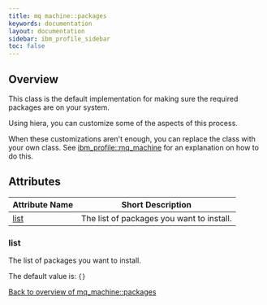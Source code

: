 ```yaml
---
title: mq machine::packages
keywords: documentation
layout: documentation
sidebar: ibm_profile_sidebar
toc: false
---
```

## Overview

This class is the default implementation for making sure the required packages are on your system.

Using hiera, you can customize some of the aspects of this process.

When these customizations aren't enough, you can replace the class with your own class. See [ibm_profile::mq_machine](./mq_machine.html) for an explanation on how to do this.




## Attributes



Attribute Name                     | Short Description                         |
---------------------------------- | ----------------------------------------- |
[list](#mq_machine::packages_list) | The list of packages you want to install. |




### list<a name='mq_machine::packages_list'>

The list of packages you want to install.

The default value is: `{}`

[Back to overview of mq_machine::packages](#attributes)
